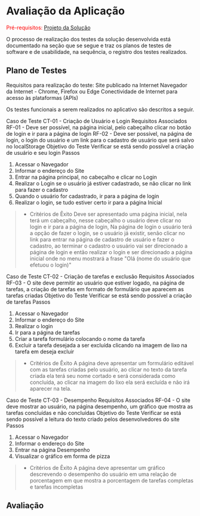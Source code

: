 # Avaliação da Aplicação

<span style="color:red">Pré-requisitos: <a href="6-Implementação.md"> Projeto da Solução</a></span>


O processo de realização dos testes da solução desenvolvida está documentado na seção que se segue e traz os planos de testes de software e de usabilidade, na sequência, o registro dos testes realizados.

## Plano de Testes

Requisitos para realização do teste:
Site publicado na Internet
Navegador da Internet - Chrome, Firefox ou Edge
Conectividade de Internet para acesso às plataformas (APIs)

Os testes funcionais a serem realizados no aplicativo são descritos a seguir.

Caso de Teste
CT-01 - Criação de Usuário e Login
Requisitos Associados
RF-01 - Deve ser possível, na página inicial, pelo cabeçalho clicar no botão de login e 
ir para a página de login
RF-02 - Deve ser possível, na página de login, o login do usuário e 
um link para o cadastro de usuário que será salvo no localStorage
Objetivo do Teste
Verificar se está sendo possível a criação de usuário e seu login
Passos
1) Acessar o Navegador
2) Informar o endereço do Site
3) Entrar na página principal, no cabeçalho e clicar no Login
4) Realizar o Login se o usuário já estiver cadastrado, se não clicar no link para fazer o cadastro
5) Quando o usuário for cadastrado, ir para a página de login
6) Realizar o login, se tudo estiver certo ir para a página Inicial
> - Critérios de Êxito
>Deve ser apresentado uma página inicial, nela terá um cabeçalho,
>nesse cabeçalho o usuário deve clicar no login e ir para a página de login,
>Na página de login o usuário terá a opção de fazer o login, se o usuário já existir,
>senão clicar no link para entrar na página de cadastro de usuário e fazer o cadastro,
>ao terminar o cadastro o usuário vai ser direcionado a página de login
>e então realizar o login e ser direcionado a página inicial onde no menu mostrará a frase 
> "Olá (nome do usuário que efetuou o login)"

Caso de Teste
CT-02 - Criação de tarefas e exclusão
Requisitos Associados
RF-03 - O site deve permitir ao usuário que estiver logado, na página de tarefas, a criação de tarefas em formato de formulário que aparecem as tarefas
criadas
Objetivo do Teste
Verificar se está sendo possível a criação de tarefas
Passos
1) Acessar o Navegador
2) Informar o endereço do Site
3) Realizar o login
4) Ir para a página de tarefas
5) Criar a tarefa formulário colocando o nome da tarefa
6) Excluir a tarefa desejada a ser excluída clicando na imagem de lixo na tarefa em deseja excluir
> - Critérios de Êxito
>A página deve apresentar um formulário editável com as tarefas criadas pelo usuário,
>ao clicar no texto da tarefa criada ela terá seu nome cortado e será considerada como concluída,
>ao clicar na imagem do lixo ela será excluída e não irá aparecer na tela.

Caso de Teste
CT-03 - Desempenho
Requisitos Associados
RF-04 - O site deve mostrar ao usuário, na página desempenho, um gráfico que mostra as tarefas concluídas e não concluídas
Objetivo do Teste
Verificar se está sendo possível a leitura do texto criado pelos desenvolvedores do site
Passos
1) Acessar o Navegador
2) Informar o endereço do Site
3) Entrar na página Desempenho
4) Visualizar o gráfico em forma de pizza
> - Critérios de Êxito
>A página deve apresentar um gráfico descrevendo o desempenho do usuário 
>em uma relação de porcentagem em que mostra a porcentagem de tarefas completas e tarefas incompletas


## Avaliação

